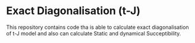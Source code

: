 # Exact Diagonalisation (t-J)

This repository contains code tha is able to calculate exact diagonalisation of t-J model and also can calculate Static and dynamical Succeptibility. 